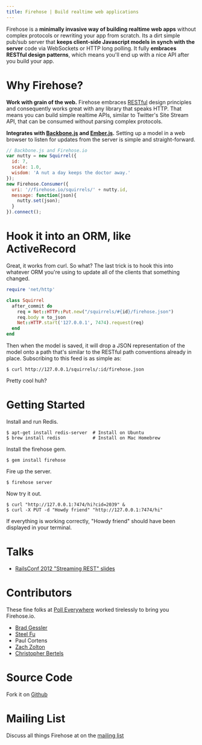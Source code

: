 ```yaml
---
title: Firehose | Build realtime web applications
---
```


Firehose is a __minimally invasive way of building realtime web apps__ without complex protocols or rewriting your app from scratch. Its a dirt simple pub/sub server that __keeps client-side Javascript models in synch with the server__ code via WebSockets or HTTP long polling. It fully __embraces RESTful design patterns__, which means you'll end up with a nice API after you build your app.

# Why Firehose?

__Work with grain of the web.__ Firehose embraces [RESTful](http://en.wikipedia.org/wiki/Representational_state_transfer) design principles and consequently works great with any library that speaks HTTP. That means you can build simple realtime APIs, similar to Twitter's Site Stream API, that can be consumed without parsing complex protocols.

__Integrates with [Backbone.js](http://documentcloud.github.com/backbone/) and [Ember.js](http://emberjs.com/).__ Setting up a model in a web browser to listen for updates from the server is simple and straight-forward.

```javascript
// Backbone.js and Firehose.io
var nutty = new Squirrel({
  id: 7,
  scale: 1.0,
  wisdom: 'A nut a day keeps the doctor away.'
});
new Firehose.Consumer({
  uri: '//firehose.io/squirrels/' + nutty.id,
  message: function(json){
    nutty.set(json);
  }
}).connect();
```

# Hook it into an ORM, like ActiveRecord

Great, it works from curl. So what? The last trick is to hook this into whatever ORM you're using to update all of the clients that something changed.

```ruby
require 'net/http'

class Squirrel
  after_commit do
    req = Net::HTTP::Put.new("/squirrels/#{id}/firehose.json")
    req.body = to_json
    Net::HTTP.start('127.0.0.1', 7474).request(req)
  end
end
```

Then when the model is saved, it will drop a JSON representation of the model onto a path that's similar to the RESTful path conventions already in place. Subscribing to this feed is as simple as:

    $ curl http://127.0.0.1/squirrels/:id/firehose.json

Pretty cool huh?

# Getting Started

Install and run Redis.

    $ apt-get install redis-server  # Install on Ubuntu
    $ brew install redis            # Install on Mac Homebrew

Install the firehose gem.

    $ gem install firehose

Fire up the server.

    $ firehose server

Now try it out.

    $ curl "http://127.0.0.1:7474/hi?cid=2039" &
    $ curl -X PUT -d "Howdy friend" "http://127.0.0.1:7474/hi"

If everything is working correctly, "Howdy friend" should have been displayed in your terminal.

# Talks

* [RailsConf 2012 "Streaming REST" slides](/pdfs/firehose.pdf)

# Contributors

These fine folks at [Poll Everywhere](http://www.polleverywhere.com/) worked tirelessly to bring you Firehose.io.

* [Brad Gessler](http://twitter.com/bradgessler)
* [Steel Fu](http://twitter.com/steelfu)
* Paul Cortens
* [Zach Zolton](http://twitter.com/zdzolton)
* [Christopher Bertels](http://twitter.com/bakkdoor)

# Source Code

Fork it on [Github](https://github.com/firehoseio/firehose)

# Mailing List

Discuss all things Firehose at on the [mailing list](https://groups.google.com/d/forum/firehoseio)
